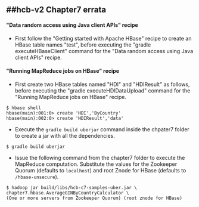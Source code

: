 ##hcb-v2 Chapter7 errata
-----------------------

#### "Data random access using Java client APIs" recipe
  * First follow the "Getting started with Apache HBase" recipe to create an HBase table names "test", before executing the "gradle executeHBaseClient" command for the "Data random access using Java client APIs" recipe. 

#### "Running MapReduce jobs on HBase" recipe
  * First create two HBase tables named "HDI" and "HDIResult" as follows, before executing the "gradle executeHDIDataUpload" command for the "Running MapReduce jobs on HBase" recipe.
```
$ hbase shell
hbase(main):001:0> create 'HDI','ByCountry'
hbase(main):002:0> create 'HDIResult','data'
```
  * Execute the `gradle build uberjar` command inside the chpater7 folder to create a jar with all the dependencies.
```
$ gradle build uberjar
```
  * Issue the following command from the chapter7 folder to execute the MapReduce computation. Substitute the values for the Zookeeper Quorum (defaults to `localhost`) and root Znode for HBase (defaults to `/hbase-unsecure`).
```
$ hadoop jar build/libs/hcb-c7-samples-uber.jar \
chapter7.hbase.AverageGINByCountryCalculator \
(One or more servers from Zookeeper Quorum) (root znode for HBase)
```


